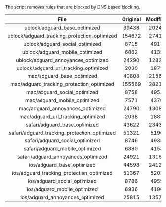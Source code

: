The script removes rules that are blocked by DNS based blocking.


| File | Original | Modified |
|:----:|:-----:|:-----:|
| ublock/adguard_base_optimized | 39438 | 20241 |
| ublock/adguard_tracking_protection_optimized | 154672 | 27410 |
| ublock/adguard_social_optimized | 8715 | 4917 |
| ublock/adguard_mobile_optimized | 6862 | 4135 |
| ublock/adguard_annoyances_optimized | 24290 | 12826 |
| ublock/adguard_url_tracking_optimized | 2030 | 1875 |
| mac/adguard_base_optimized | 40808 | 21567 |
| mac/adguard_tracking_protection_optimized | 155569 | 28217 |
| mac/adguard_social_optimized | 8758 | 4953 |
| mac/adguard_mobile_optimized | 7571 | 4370 |
| mac/adguard_annoyances_optimized | 24790 | 13082 |
| mac/adguard_url_tracking_optimized | 2038 | 1883 |
| safari/adguard_base_optimized | 43622 | 23431 |
| safari/adguard_tracking_protection_optimized | 51321 | 5196 |
| safari/adguard_social_optimized | 8746 | 4938 |
| safari/adguard_mobile_optimized | 6880 | 4154 |
| safari/adguard_annoyances_optimized | 24921 | 13161 |
| ios/adguard_base_optimized | 44598 | 24129 |
| ios/adguard_tracking_protection_optimized | 51367 | 5203 |
| ios/adguard_social_optimized | 8786 | 4959 |
| ios/adguard_mobile_optimized | 6936 | 4196 |
| ios/adguard_annoyances_optimized | 25815 | 13570 |